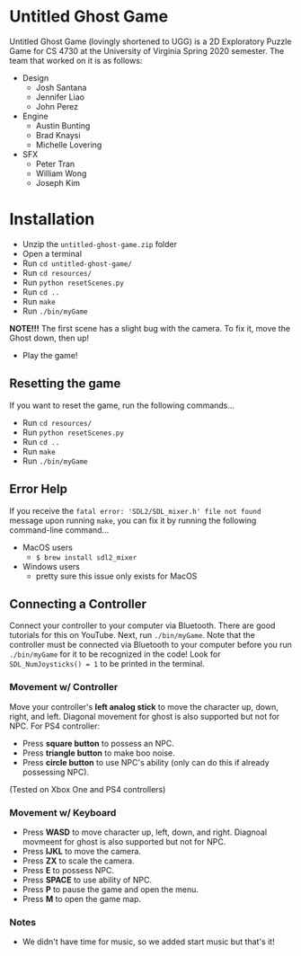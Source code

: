 # Untitled Ghost Game

Untitled Ghost Game (lovingly shortened to UGG) is a 2D Exploratory Puzzle Game for CS 4730 at the University of Virginia Spring 2020 semester. The team that worked on it is as follows:
- Design
    - Josh Santana
    - Jennifer Liao
    - John Perez
- Engine
    - Austin Bunting
    - Brad Knaysi
    - Michelle Lovering
- SFX
    - Peter Tran
    - William Wong
    - Joseph Kim

# Installation
- Unzip the `untitled-ghost-game.zip` folder
- Open a terminal
- Run `cd untitled-ghost-game/`
- Run `cd resources/`
- Run `python resetScenes.py`
- Run `cd ..`
- Run `make`
- Run `./bin/myGame`

**NOTE!!!** The first scene has a slight bug with the camera. To fix it, move the Ghost down, then up!

- Play the game!

## Resetting the game
If you want to reset the game, run the following commands...
- Run `cd resources/`
- Run `python resetScenes.py`
- Run `cd ..`
- Run `make`
- Run `./bin/myGame`

## Error Help

If you receive the `fatal error: 'SDL2/SDL_mixer.h' file not found` message upon running `make`, you can fix it by running the following command-line command...

- MacOS users
    - `$ brew install sdl2_mixer`
- Windows users
    - pretty sure this issue only exists for MacOS

## Connecting a Controller

Connect your controller to your computer via Bluetooth. There are good tutorials for this on YouTube. Next, run `./bin/myGame`. Note that the controller must be connected via Bluetooth to your computer before you run `./bin/myGame` for it to be recognized in the code! Look for `SDL_NumJoysticks() = 1` to be printed in the terminal.

### Movement w/ Controller
Move your controller's **left analog stick** to move the character up, down, right, and left. Diagonal movement for ghost is also supported but not for NPC.
For PS4 controller:
- Press **square button** to possess an NPC.
- Press **triangle button** to make boo noise. 
- Press **circle button** to use NPC's ability (only can do this if already possessing NPC).

(Tested on Xbox One and PS4 controllers)

### Movement w/ Keyboard
- Press **WASD** to move character up, left, down, and right. Diagnoal movmeent for ghost is also supported but not for NPC. 
- Press **IJKL** to move the camera.
- Press **ZX** to scale the camera.
- Press **E** to possess NPC. 
- Press **SPACE** to use ability of NPC.
- Press **P** to pause the game and open the menu.
- Press **M** to open the game map.

### Notes
- We didn't have time for music, so we added start music but that's it!
